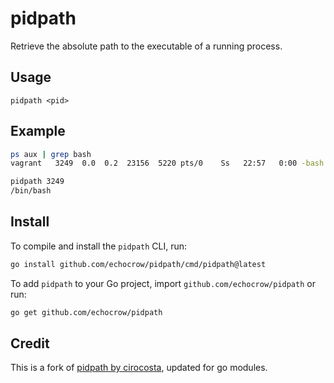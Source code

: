 # pidpath

Retrieve the absolute path to the executable of a running process.

## Usage
```
pidpath <pid>
```

## Example

```sh
ps aux | grep bash
vagrant   3249  0.0  0.2  23156  5220 pts/0    Ss   22:57   0:00 -bash

pidpath 3249
/bin/bash
```

## Install

To compile and install the `pidpath` CLI, run:

```sh
go install github.com/echocrow/pidpath/cmd/pidpath@latest
```

To add `pidpath` to your Go project, import `github.com/echocrow/pidpath` or run:

```sh
go get github.com/echocrow/pidpath
```

## Credit

This is a fork of [pidpath by cirocosta](https://github.com/cirocosta/pidpath), updated for go modules.
